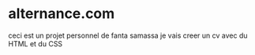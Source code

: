 # alternance.com
ceci est un projet personnel de fanta samassa
je vais creer un cv avec du HTML et du CSS
